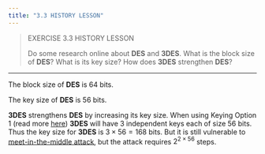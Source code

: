```yaml
---
title: "3.3 HISTORY LESSON"
---
```


> EXERCISE 3.3 HISTORY LESSON
> 
> Do some research online about **DES** and **3DES**. What is the block size of 
> **DES**? What is its key size? How does **3DES** strengthen **DES**? 

--------------------------------

The block size of **DES** is $64$ bits. 

The key size of **DES** is $56$ bits. 

**3DES** strengthens **DES** by increasing its key size. When using Keying Option 1
(read more [here](https://en.wikipedia.org/wiki/Triple_DES#:~:text=three%20keying%20options%3A-,Keying%20option%201,-All%20three%20keys)) **3DES** will have $3$ independent keys each of 
size $56$ bits. Thus the key size for **3DES** is $3 \times 56 = 168$ bits. 
But it is still vulnerable to [meet-in-the-middle attack](https://en.wikipedia.org/wiki/Meet-in-the-middle_attack), 
but the attack requires $2^{2 \times 56}$ steps. 